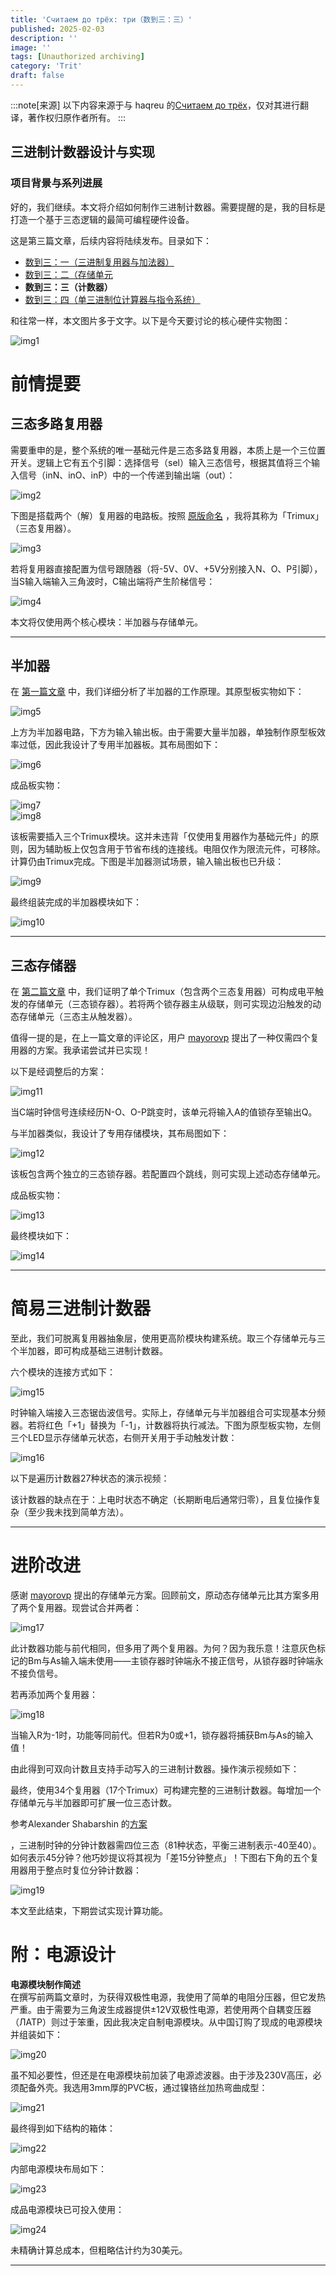 ```yaml
---
title: 'Считаем до трёх: три（数到三：三）'
published: 2025-02-03
description: ''
image: ''
tags: [Unauthorized archiving]
category: 'Trit'
draft: false 
---
```

:::note[来源]
以下内容来源于与 haqreu 的[Считаем до трёх](https://habr.com/ru/articles/328162/)，仅对其进行翻译，著作权归原作者所有。
:::
## 三进制计数器设计与实现

### 项目背景与系列进展

好的，我们继续。本文将介绍如何制作三进制计数器。需要提醒的是，我的目标是打造一个基于三态逻辑的最简可编程硬件设备。

这是第三篇文章，后续内容将陆续发布。目录如下：  

- [数到三：一（三进制复用器与加法器）](https://blog.project-starfield.cn/posts/trit/trit-haqreu-1/)
- [数到三：二（存储单元](https://blog.project-starfield.cn/posts/trit/trit-haqreu-2/)
- **数到三：三（计数器）**
- [数到三：四（单三进制位计算器与指令系统）](https://blog.project-starfield.cn/posts/trit/trit-haqreu-4/)

和往常一样，本文图片多于文字。以下是今天要讨论的核心硬件实物图：  

![img1](https://github.com/HoshiriAki/hoshiriaki.github.io/blob/main/src/content/posts/Trit/img/Trithaqreu3img1.jpg?raw=true)  

# **前情提要**  

## **三态多路复用器**  

需要重申的是，整个系统的唯一基础元件是三态多路复用器，本质上是一个三位置开关。逻辑上它有五个引脚：选择信号（sel）输入三态信号，根据其值将三个输入信号（inN、inO、inP）中的一个传递到输出端（out）：  

![img2](https://github.com/HoshiriAki/hoshiriaki.github.io/blob/main/src/content/posts/Trit/img/Trithaqreu3img2.png?raw=true)  

下图是搭载两个（解）复用器的电路板。按照  [原版命名](http://nedocon.com/store/trimux/)  ，我将其称为「Trimux」（三态复用器）。  

![img3](https://github.com/HoshiriAki/hoshiriaki.github.io/blob/main/src/content/posts/Trit/img/Trithaqreu3img3.jpg?raw=true)  

若将复用器直接配置为信号跟随器（将-5V、0V、+5V分别接入N、O、P引脚），当S输入端输入三角波时，C输出端将产生阶梯信号：  

![img4](https://github.com/HoshiriAki/hoshiriaki.github.io/blob/main/src/content/posts/Trit/img/Trithaqreu3img4.jpg?raw=true)  

本文将仅使用两个核心模块：半加器与存储单元。  

---  

## **半加器**  

在  [第一篇文章](https://habrahabr.ru/post/324062/#comment_10120828)  中，我们详细分析了半加器的工作原理。其原型板实物如下：  

![img5](https://github.com/HoshiriAki/hoshiriaki.github.io/blob/main/src/content/posts/Trit/img/Trithaqreu3img5.jpg?raw=true)  

上方为半加器电路，下方为输入输出板。由于需要大量半加器，单独制作原型板效率过低，因此我设计了专用半加器板。其布局图如下：  

![img6](https://github.com/HoshiriAki/hoshiriaki.github.io/blob/main/src/content/posts/Trit/img/Trithaqreu3img6.png?raw=true)  

成品板实物：  

![img7](https://github.com/HoshiriAki/hoshiriaki.github.io/blob/main/src/content/posts/Trit/img/Trithaqreu3img7.jpg?raw=true)  
![img8](https://github.com/HoshiriAki/hoshiriaki.github.io/blob/main/src/content/posts/Trit/img/Trithaqreu3img8.jpg?raw=true)  

该板需要插入三个Trimux模块。这并未违背「仅使用复用器作为基础元件」的原则，因为辅助板上仅包含用于节省布线的连接线。电阻仅作为限流元件，可移除。计算仍由Trimux完成。下图是半加器测试场景，输入输出板也已升级：  

![img9](https://github.com/HoshiriAki/hoshiriaki.github.io/blob/main/src/content/posts/Trit/img/Trithaqreu3img9.jpg?raw=true)  

最终组装完成的半加器模块如下：  

![img10](https://github.com/HoshiriAki/hoshiriaki.github.io/blob/main/src/content/posts/Trit/img/Trithaqreu3img10.jpg?raw=true)  

---  

## **三态存储器**  

在  [第二篇文章](https://habrahabr.ru/post/324650/)  中，我们证明了单个Trimux（包含两个三态复用器）可构成电平触发的存储单元（三态锁存器）。若将两个锁存器主从级联，则可实现边沿触发的动态存储单元（三态主从触发器）。  

值得一提的是，在上一篇文章的评论区，用户  [mayorovp](https://habr.com/ru/users/mayorovp/)  提出了一种仅需四个复用器的方案。我承诺尝试并已实现！  

以下是经调整后的方案：  

![img11](https://github.com/HoshiriAki/hoshiriaki.github.io/blob/main/src/content/posts/Trit/img/Trithaqreu3img11.png?raw=true)  

当C端时钟信号连续经历N-O、O-P跳变时，该单元将输入A的值锁存至输出Q。  

与半加器类似，我设计了专用存储模块，其布局图如下：  

![img12](https://github.com/HoshiriAki/hoshiriaki.github.io/blob/main/src/content/posts/Trit/img/Trithaqreu3img12.png?raw=true)  

该板包含两个独立的三态锁存器。若配置四个跳线，则可实现上述动态存储单元。  

成品板实物：  

![img13](https://github.com/HoshiriAki/hoshiriaki.github.io/blob/main/src/content/posts/Trit/img/Trithaqreu3img13.jpg?raw=true)  

最终模块如下：  

![img14](https://github.com/HoshiriAki/hoshiriaki.github.io/blob/main/src/content/posts/Trit/img/Trithaqreu3img14.jpg?raw=true)  

---  

# **简易三进制计数器**  

至此，我们可脱离复用器抽象层，使用更高阶模块构建系统。取三个存储单元与三个半加器，即可构成基础三进制计数器。  

六个模块的连接方式如下：  

![img15](https://github.com/HoshiriAki/hoshiriaki.github.io/blob/main/src/content/posts/Trit/img/Trithaqreu3img15.png?raw=true)  

时钟输入端接入三态锯齿波信号。实际上，存储单元与半加器组合可实现基本分频器。若将红色「+1」替换为「-1」，计数器将执行减法。下图为原型板实物，左侧三个LED显示存储单元状态，右侧开关用于手动触发计数：  

![img16](https://github.com/HoshiriAki/hoshiriaki.github.io/blob/main/src/content/posts/Trit/img/Trithaqreu3img16.jpg?raw=true)  

以下是遍历计数器27种状态的演示视频：  

该计数器的缺点在于：上电时状态不确定（长期断电后通常归零），且复位操作复杂（至少我未找到简单方法）。  

---  

# **进阶改进**  

感谢  [mayorovp](https://habr.com/ru/users/mayorovp/)  提出的存储单元方案。回顾前文，原动态存储单元比其方案多用了两个复用器。现尝试合并两者：  

![img17](https://github.com/HoshiriAki/hoshiriaki.github.io/blob/main/src/content/posts/Trit/img/Trithaqreu3img17.png?raw=true)  

此计数器功能与前代相同，但多用了两个复用器。为何？因为我乐意！注意灰色标记的Bm与As输入端未使用——主锁存器时钟端永不接正信号，从锁存器时钟端永不接负信号。  

若再添加两个复用器：  

![img18](https://github.com/HoshiriAki/hoshiriaki.github.io/blob/main/src/content/posts/Trit/img/Trithaqreu3img18.png?raw=true)  

当输入R为-1时，功能等同前代。但若R为0或+1，锁存器将捕获Bm与As的输入值！  

由此得到可双向计数且支持手动写入的三进制计数器。操作演示视频如下：  

最终，使用34个复用器（17个Trimux）可构建完整的三进制计数器。每增加一个存储单元与半加器即可扩展一位三态计数。  

参考Alexander Shabarshin 的[方案](http://www.nedopc.org/forum/viewtopic.php?f=79&t=60&start=15#p1913)  

，三进制时钟的分钟计数器需四位三态（81种状态，平衡三进制表示-40至40）。如何表示45分钟？他巧妙提议将其视为「差15分钟整点」！下图右下角的五个复用器用于整点时复位分钟计数器：  

![img19](https://github.com/HoshiriAki/hoshiriaki.github.io/blob/main/src/content/posts/Trit/img/Trithaqreu3img19.png?raw=true)  

本文至此结束，下期尝试实现计算功能。  

# **附：电源设计**  

**电源模块制作简述**  
在撰写前两篇文章时，为获得双极性电源，我使用了简单的电阻分压器，但它发热严重。由于需要为三角波生成器提供±12V双极性电源，若使用两个自耦变压器（ЛАТР）则过于笨重，因此我决定自制电源模块。从中国订购了现成的电源模块并组装如下：  

![img20](https://github.com/HoshiriAki/hoshiriaki.github.io/blob/main/src/content/posts/Trit/img/Trithaqreu3img20.jpg?raw=true)  

虽不知必要性，但还是在电源模块前加装了电源滤波器。由于涉及230V高压，必须配备外壳。我选用3mm厚的PVC板，通过镍铬丝加热弯曲成型：  

![img21](https://github.com/HoshiriAki/hoshiriaki.github.io/blob/main/src/content/posts/Trit/img/Trithaqreu3img21.jpg?raw=true)  

最终得到如下结构的箱体：  

![img22](https://github.com/HoshiriAki/hoshiriaki.github.io/blob/main/src/content/posts/Trit/img/Trithaqreu3img22.jpg?raw=true)  

内部电源模块布局如下：  

![img23](https://github.com/HoshiriAki/hoshiriaki.github.io/blob/main/src/content/posts/Trit/img/Trithaqreu3img23.jpg?raw=true)  

成品电源模块已可投入使用：  

![img24](https://github.com/HoshiriAki/hoshiriaki.github.io/blob/main/src/content/posts/Trit/img/Trithaqreu3img24.jpg?raw=true)  

未精确计算总成本，但粗略估计约为30美元。  

---

